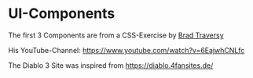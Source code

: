 # UI-Components
The first 3 Components are from a CSS-Exercise by [Brad Traversy](https://github.com/bradtraversy)

His YouTube-Channel: <https://www.youtube.com/watch?v=6EajwhCNLfc>

The Diablo 3 Site was inspired from <https://diablo.4fansites.de/>
